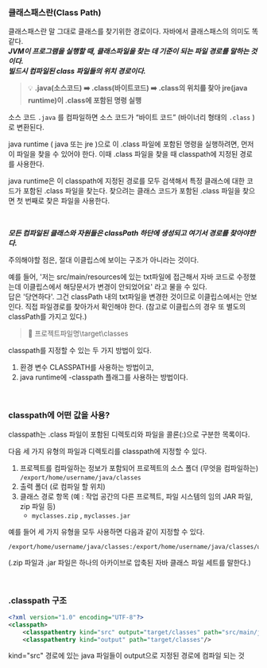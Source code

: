 ### 클래스패스란(Class Path)

클래스패스란 말 그대로 클래스를 찾기위한 경로이다. 자바에서 클래스패스의 의미도 똑같다.  
***JVM이 프로그램을 실행할 때, 클래스파일을 찾는 데 기준이 되는 파일 경로를 말하는 것이다.***   
***빌드시 컴파일된 class 파일들의 위치 경로이다.***

> 💡 **.java(소스코드) ➡️ .class(바이트코드) ➡️ .class의 위치를 찾아 jre(java runtime)이 .class에 포함된 명령 실행**



소스 코드 `.java` 를 컴파일하면 소스 코드가 “바이트 코드” (바이너리 형태의 `.class` )로 변환된다. 

java runtime ( java 또는 jre )으로 이 .class 파일에 포함된 명령을 실행하려면, 먼저 이 파일을 찾을 수 있어야 한다. 이때 .class 파일을 찾을 때 classpath에 지정된 경로를 사용한다. 

java runtime은 이 classpath에 지정된 경로를 모두 검색해서 특정 클래스에 대한 코드가 포함된 .class 파일을 찾는다. 찾으려는 클래스 코드가 포함된 .class 파일을 찾으면 첫 번째로 찾은 파일을 사용한다.

<br>

***모든 컴파일된 클래스와 자원들은 classPath 하단에 생성되고 여기서 경로를 찾아야한다.***

주의해야할 점은, 절대 이클립스에 보이는 구조가 아니라는 것이다.

예를 들어, '저는 src/main/resources에 있는 txt파일에 접근해서 자바 코드로 수정했는데 이클립스에서 해당문서가 변경이 안되었어요' 라고 물을 수 있다.  
답은 '당연하다'. 그건 classPath 내의 txt파일을 변경한 것이므로 이클립스에서는 안보인다. 직접 파일경로를 찾아가서 확인해야 한다. (참고로 이클립스의 경우 또 별도의 classPath를 가지고 있다.)


> 📌 프로젝트파일명\target\classes  

classpath를 지정할 수 있는 두 가지 방법이 있다. 

1. 환경 변수 CLASSPATH를 사용하는 방법이고, 
2. java runtime에 -classpath 플래그를 사용하는 방법이다. 

<br>

### classpath에 어떤 값을 사용?

classpath는 .class 파일이 포함된 디렉토리와 파일을 콜론(:)으로 구분한 목록이다. 

다음 세 가지 유형의 파일과 디렉토리를 classpath에 지정할 수 있다.

1. 프로젝트를 컴파일하는 정보가 포함되어 프로젝트의 소스 폴더 (무엇을 컴파일하는)
`/export/home/username/java/classes`
2. 출력 폴더 (로 컴파일 할 위치)
3. 클래스 경로 항목 (예 : 작업 공간의 다른 프로젝트, 파일 시스템의 임의 JAR 파일, zip 파일 등)
    - `myclasses.zip` , `myclasses.jar`

예를 들어 세 가지 유형을 모두 사용하면 다음과 같이 지정할 수 있다.

```
/export/home/username/java/classes:/export/home/username/java/classes/util.zip:/export/home/username/java/classes/checkers.jar
```

(.zip 파일과 .jar 파일은 하나의 아카이브로 압축된 자바 클래스 파일 세트를 말한다.)

<br>

### .classpath 구조

```xml
<?xml version="1.0" encoding="UTF-8"?>
<classpath>
	<classpathentry kind="src" output="target/classes" path="src/main/java">
	<classpathentry kind="output" path="target/classes"/>
```

kind="src" 경로에 있는 java 파일들이 output으로 지정된 경로에 컴파일 되는 것
